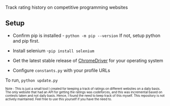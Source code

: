 Track rating history on competitive programming websites


## Setup

- Confirm pip is installed - `python -m pip --version`
  If not, setup python and pip first.

- Install selenium -`pip install selenium`

- Get the latest stable release of [ChromeDriver](https://chromedriver.chromium.org/) for your operating system

- Configure `constants.py` with your profile URLs

To run, `python update.py`



<sup><sub> Note : This is just a small tool I created for keeping a track of ratings on different websites on a daily basis. The only website that had an API for getting the ratings was codeforces, and this was incremental based on contests taken and not daily basis. Hence, I found the need to keep track of this myself. This repository is not actively maintained. Feel free to use this yourself if you have the need to. </sub></sup>
